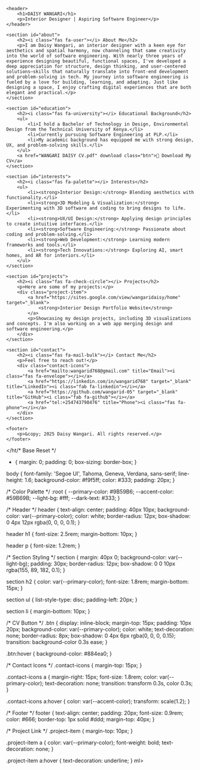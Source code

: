 <!DOCTYPE html>
<html lang="en">
<head>
    <meta charset="UTF-8">
    <meta name="viewport" content="width=device-width, initial-scale=1.0">
    <title>My Portfolio</title>
    <link rel="stylesheet" href="styles.css">
    <link rel="stylesheet" href="https://cdnjs.cloudflare.com/ajax/libs/font-awesome/6.5.0/css/all.min.css">
</head>
<body>

    <header>
        <h1>DAISY WANGARI</h1>
        <p>Interior Designer | Aspiring Software Engineer</p>
    </header>

    <section id="about">
        <h2><i class="fas fa-user"></i> About Me</h2>
        <p>I am Daisy Wangari, an interior designer with a keen eye for aesthetics and spatial harmony, now channeling that same creativity into the world of software engineering. With nearly three years of experience designing beautiful, functional spaces, I've developed a deep appreciation for structure, design thinking, and user-centered solutions—skills that naturally translate into front-end development and problem-solving in tech. My journey into software engineering is fueled by a love for building, learning, and adapting. Just like designing a space, I enjoy crafting digital experiences that are both elegant and practical.</p>
    </section>

    <section id="education">
        <h2><i class="fas fa-university"></i> Educational Background</h2>
        <ul>
            <li>I hold a Bachelor of Technology in Design, Environmental Design from the Technical University of Kenya.</li>
            <li>Currently pursuing Software Engineering at PLP.</li>
            <li>My academic background has equipped me with strong design, UX, and problem-solving skills.</li>
        </ul>
        <a href="WANGARI DAISY CV.pdf" download class="btn">📄 Download My CV</a>
    </section>

    <section id="interests">
        <h2><i class="fas fa-palette"></i> Interests</h2>
        <ul>
            <li><strong>Interior Design:</strong> Blending aesthetics with functionality.</li>
            <li><strong>3D Modeling & Visualization:</strong> Experimenting with 3D software and coding to bring designs to life.</li>
            <li><strong>UX/UI Design:</strong> Applying design principles to create intuitive interfaces.</li>
            <li><strong>Software Engineering:</strong> Passionate about coding and problem-solving.</li>
            <li><strong>Web Development:</strong> Learning modern frameworks and tools.</li>
            <li><strong>Tech Innovations:</strong> Exploring AI, smart homes, and AR for interiors.</li>
        </ul>
    </section>

    <section id="projects">
        <h2><i class="fas fa-check-circle"></i> Projects</h2>
        <p>Here are some of my projects:</p>
        <div class="project-item">
            <a href="https://sites.google.com/view/wangaridaisy/home" target="_blank">
                <strong>Interior Design Portfolio Website</strong>
            </a>
            <p>Showcasing my design projects, including 3D visualizations and concepts. I'm also working on a web app merging design and software engineering.</p>
        </div>
    </section>

    <section id="contact">
        <h2><i class="fas fa-mail-bulk"></i> Contact Me</h2>
        <p>Feel free to reach out!</p>
        <div class="contact-icons">
            <a href="mailto:wangarid768@gmail.com" title="Email"><i class="fas fa-envelope"></i></a>
            <a href="https://linkedin.com/in/wangarid768" target="_blank" title="LinkedIn"><i class="fab fa-linkedin"></i></a>
            <a href="https://github.com/wangarid-05" target="_blank" title="GitHub"><i class="fab fa-github"></i></a>
            <a href="tel:+254743798476" title="Phone"><i class="fas fa-phone"></i></a>
        </div>
    </section>

    <footer>
        <p>&copy; 2025 Daisy Wangari. All rights reserved.</p>
    </footer>

</body>

</ht/* Base Reset */
* {
    margin: 0;
    padding: 0;
    box-sizing: border-box;
}

body {
    font-family: 'Segoe UI', Tahoma, Geneva, Verdana, sans-serif;
    line-height: 1.6;
    background-color: #f9f5ff;
    color: #333;
    padding: 20px;
}

/* Color Palette */
:root {
    --primary-color: #9B59B6;
    --accent-color: #59B69B;
    --light-bg: #fff;
    --dark-text: #333;
}

/* Header */
header {
    text-align: center;
    padding: 40px 10px;
    background-color: var(--primary-color);
    color: white;
    border-radius: 12px;
    box-shadow: 0 4px 12px rgba(0, 0, 0, 0.1);
}

header h1 {
    font-size: 2.5rem;
    margin-bottom: 10px;
}

header p {
    font-size: 1.2rem;
}

/* Section Styling */
section {
    margin: 40px 0;
    background-color: var(--light-bg);
    padding: 30px;
    border-radius: 12px;
    box-shadow: 0 0 10px rgba(155, 89, 182, 0.1);
}

section h2 {
    color: var(--primary-color);
    font-size: 1.8rem;
    margin-bottom: 15px;
}

section ul {
    list-style-type: disc;
    padding-left: 20px;
}

section li {
    margin-bottom: 10px;
}

/* CV Button */
.btn {
    display: inline-block;
    margin-top: 15px;
    padding: 10px 20px;
    background-color: var(--primary-color);
    color: white;
    text-decoration: none;
    border-radius: 8px;
    box-shadow: 0 4px 6px rgba(0, 0, 0, 0.15);
    transition: background-color 0.3s ease;
}

.btn:hover {
    background-color: #884ea0;
}

/* Contact Icons */
.contact-icons {
    margin-top: 15px;
}

.contact-icons a {
    margin-right: 15px;
    font-size: 1.8rem;
    color: var(--primary-color);
    text-decoration: none;
    transition: transform 0.3s, color 0.3s;
}

.contact-icons a:hover {
    color: var(--accent-color);
    transform: scale(1.2);
}

/* Footer */
footer {
    text-align: center;
    padding: 20px;
    font-size: 0.9rem;
    color: #666;
    border-top: 1px solid #ddd;
    margin-top: 40px;
}

/* Project Link */
.project-item {
    margin-top: 10px;
}

.project-item a {
    color: var(--primary-color);
    font-weight: bold;
    text-decoration: none;
}

.project-item a:hover {
    text-decoration: underline;
}
ml>
